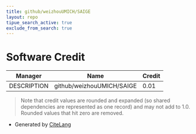 ```yaml
---
title: github/weizhouUMICH/SAIGE
layout: repo
tipue_search_active: true
exclude_from_search: true
---
```

# Software Credit

|Manager|Name|Credit|
|-------|----|------|
|DESCRIPTION|github/weizhouUMICH/SAIGE|0.01|


> Note that credit values are rounded and expanded (so shared dependencies are represented as one record) and may not add to 1.0. Rounded values that hit zero are removed.


- Generated by [CiteLang](https://github.com/vsoch/citelang)
